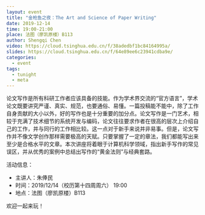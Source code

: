```yaml
---
layout: event
title: "金枪鱼之夜：The Art and Science of Paper Writing"
date: 2019-12-14
time: 19:00-21:00
place: 法图（廖凯原楼）B113
author: Shengqi Chen
video: https://cloud.tsinghua.edu.cn/f/38adedbf1bc84164995a/
slides: https://cloud.tsinghua.edu.cn/f/64e89ee6c23941cdba9e/
categories:
  - event
tags:
  - tunight
  - meta
---
```


论文写作是所有科研工作者应该具备的技能。作为学术界交流的“官方语言”，学术论文既要讲究严谨、真实、规范，也要通俗、易懂。一篇投稿能不能中，除了工作自身贡献的大小以外，好的写作也是十分重要的加分点。论文写作是一门艺术，相较于充满了技术细节的系统开发与编码，论文往往要求作者在很高的层次上介绍自己的工作，并与同行的工作相比较。这一点对于新手来说并非易事。但是，论文写作并不像文学创作那样需要极高的天赋。只要掌握了一定的章法，我们都能写出来至少是合格水平的文章。本次讲座将着眼于计算机科学领域，指出新手写作的常见误区，并从优秀的案例中总结出写作的“黄金法则”与经典套路。

活动信息：

* 主讲人：朱俸民
* 时间：2019/12/14（校历第十四周周六） 19:00
* 地点：法图（廖凯原楼）B113

欢迎一起来玩！
